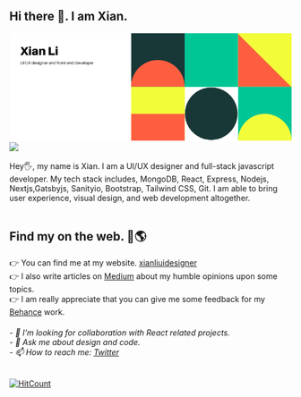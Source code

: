 <h2>Hi there 👋. I am Xian.</h2>

![image of profiel](https://github.com/xnslx/xnslx/blob/master/Colorful%20Geometric%20Technology%20Facebook%20Cover.png)
![](https://komarev.com/ghpvc/?username=your-github-username)

Hey🖐, my name is Xian. I am a UI/UX designer and full-stack javascript developer. My tech stack includes, MongoDB, React, Express, Nodejs, Nextjs,Gatsbyjs, Sanityio, Bootstrap, Tailwind CSS, Git. I am able to bring user experience, visual design, and web development altogether.
</br>
</br>

<h2>Find my on the web. 👀🌎</h2>

👉 You can find me at my website. <a href="http://xianliuidesigner.com/">xianliuidesigner</a></br>
👉 I also write articles on <a href="https://medium.com/@xianli_74374">Medium</a> about my humble opinions upon some topics. </br>
👉 I am really appreciate that you can give me some feedback for my <a href="https://www.behance.net/xnslx89fc36">Behance</a> work. 
</br>

<h6>
- 🤔 I’m looking for collaboration with React related projects.</br>
- 💬 Ask me about design and code. </br>
- 📫 How to reach me: <a href="https://twitter.com/XianL1">Twitter</a></br>
</h6>

[![HitCount](http://hits.dwyl.com/xnslx/https://githubcom/xnslx/xnslx.svg)](http://hits.dwyl.com/xnslx/https://githubcom/xnslx/xnslx)

